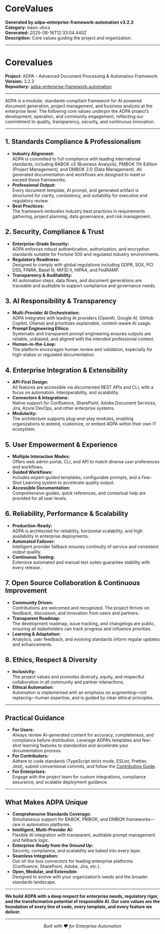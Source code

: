 # CoreValues

**Generated by adpa-enterprise-framework-automation v3.2.3**  
**Category:** basic-docs  
**Generated:** 2025-08-16T12:33:04.440Z  
**Description:** Core values guiding the project and organization.

---

# Corevalues

**Project:** ADPA – Advanced Document Processing & Automation Framework  
**Version:** 3.2.3  
**Repository:** [adpa-enterprise-framework-automation](https://github.com/mdresch/requirements-gathering-agent)

---

ADPA is a modular, standards-compliant framework for AI-powered document generation, project management, and business analysis at the enterprise level. The following core values underpin the ADPA project’s development, operation, and community engagement, reflecting our commitment to quality, transparency, security, and continuous innovation.

---

## 1. **Standards Compliance & Professionalism**

- **Industry Alignment:**  
  ADPA is committed to full compliance with leading international standards, including BABOK v3 (Business Analysis), PMBOK 7th Edition (Project Management), and DMBOK 2.0 (Data Management). All generated documentation and workflows are designed to meet or exceed these frameworks.
- **Professional Output:**  
  Every document template, AI prompt, and generated artifact is structured for clarity, consistency, and suitability for executive and regulatory review.
- **Best Practices:**  
  The framework embodies industry best practices in requirements gathering, project planning, data governance, and risk management.

## 2. **Security, Compliance & Trust**

- **Enterprise-Grade Security:**  
  ADPA enforces robust authentication, authorization, and encryption standards suitable for Fortune 500 and regulated industry environments.
- **Regulatory Readiness:**  
  Designed to comply with global regulations including GDPR, SOX, PCI DSS, FINRA, Basel III, MiFID II, HIPAA, and FedRAMP.
- **Transparency & Auditability:**  
  All automation steps, data flows, and document generations are traceable and auditable to support compliance and governance needs.

## 3. **AI Responsibility & Transparency**

- **Multi-Provider AI Orchestration:**  
  ADPA integrates with leading AI providers (OpenAI, Google AI, GitHub Copilot, Ollama) and prioritizes explainable, context-aware AI usage.
- **Prompt Engineering Ethics:**  
  Systematic and transparent prompt engineering ensures outputs are reliable, unbiased, and aligned with the intended professional context.
- **Human-in-the-Loop:**  
  The platform encourages human review and validation, especially for high-stakes or regulated documentation.

## 4. **Enterprise Integration & Extensibility**

- **API-First Design:**  
  All features are accessible via documented REST APIs and CLI, with a focus on automation, interoperability, and scalability.
- **Connectors & Integrations:**  
  Native support for Confluence, SharePoint, Adobe Document Services, Jira, Azure DevOps, and other enterprise systems.
- **Modularity:**  
  The architecture supports plug-and-play modules, enabling organizations to extend, customize, or embed ADPA within their own IT ecosystem.

## 5. **User Empowerment & Experience**

- **Multiple Interaction Modes:**  
  Offers web admin portal, CLI, and API to match diverse user preferences and workflows.
- **Guided Workflows:**  
  Includes expert-guided templates, configurable prompts, and a Few-Shot Learning system to accelerate quality output.
- **Accessible Documentation:**  
  Comprehensive guides, quick references, and contextual help are provided for all user levels.

## 6. **Reliability, Performance & Scalability**

- **Production-Ready:**  
  ADPA is architected for reliability, horizontal scalability, and high availability in enterprise deployments.
- **Automated Failover:**  
  Intelligent provider fallback ensures continuity of service and consistent output quality.
- **Continuous Testing:**  
  Extensive automated and manual test suites guarantee stability with every release.

## 7. **Open Source Collaboration & Continuous Improvement**

- **Community Driven:**  
  Contributions are welcomed and recognized. The project thrives on feedback, discussion, and innovation from users and partners.
- **Transparent Roadmap:**  
  The development roadmap, issue tracking, and changelogs are public, ensuring all stakeholders can track progress and influence priorities.
- **Learning & Adaptation:**  
  Analytics, user feedback, and evolving standards inform regular updates and enhancements.

## 8. **Ethics, Respect & Diversity**

- **Inclusivity:**  
  The project values and promotes diversity, equity, and respectful collaboration in all community and partner interactions.
- **Ethical Automation:**  
  Automation is implemented with an emphasis on augmenting—not replacing—human expertise, and is guided by clear ethical principles.

---

## Practical Guidance

- **For Users:**  
  Always review AI-generated content for accuracy, completeness, and compliance before distribution. Leverage ADPA’s templates and few-shot learning features to standardize and accelerate your documentation process.
- **For Contributors:**  
  Adhere to code standards (TypeScript strict mode, ESLint, Prettier, Jest), submit conventional commits, and follow the [Contributing Guide](CONTRIBUTING.md).
- **For Enterprises:**  
  Engage with the project team for custom integrations, compliance assurance, and scalable deployment guidance.

---

## What Makes ADPA Unique

- **Comprehensive Standards Coverage:**  
  Simultaneous support for BABOK, PMBOK, and DMBOK frameworks—rare in automation platforms.
- **Intelligent, Multi-Provider AI:**  
  Flexible AI integration with transparent, auditable prompt management and fallback logic.
- **Enterprise-Ready from the Ground Up:**  
  Security, compliance, and scalability are baked into every layer.
- **Seamless Integration:**  
  Out-of-the-box connectors for leading enterprise platforms (Confluence, SharePoint, Adobe, Jira, etc.).
- **Open, Modular, and Extensible:**  
  Designed to evolve with your organization’s needs and the broader standards landscape.

---

**We build ADPA with a deep respect for enterprise needs, regulatory rigor, and the transformative potential of responsible AI. Our core values are the foundation of every line of code, every template, and every feature we deliver.**

---

<div align="center">
  <em>Built with ❤️ for Enterprise Automation</em>
</div>